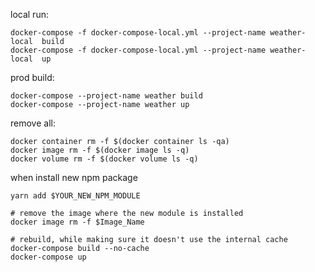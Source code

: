 
local run: 
```Shell
docker-compose -f docker-compose-local.yml --project-name weather-local  build
docker-compose -f docker-compose-local.yml --project-name weather-local  up
```

prod build: 
```
docker-compose --project-name weather build
docker-compose --project-name weather up
```

remove all:

```Shell
docker container rm -f $(docker container ls -qa)
docker image rm -f $(docker image ls -q)
docker volume rm -f $(docker volume ls -q)
```

when install new npm package
```
yarn add $YOUR_NEW_NPM_MODULE

# remove the image where the new module is installed
docker image rm -f $Image_Name

# rebuild, while making sure it doesn't use the internal cache 
docker-compose build --no-cache
docker-compose up
```